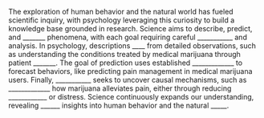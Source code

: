 The exploration of human behavior and the natural world has fueled scientific inquiry, with psychology leveraging this curiosity to build a knowledge base grounded in research. Science aims to describe, predict, and _______ phenomena, with each goal requiring careful ___________ and analysis. In psychology, descriptions ____ from detailed observations, such as understanding the conditions treated by medical marijuana through patient _______. The goal of prediction uses established _____________ to forecast behaviors, like predicting pain management in medical marijuana users. Finally, ___________ seeks to uncover causal mechanisms, such as _____________ how marijuana alleviates pain, either through reducing ____________ or distress. Science continuously expands our understanding, revealing ______ insights into human behavior and the natural _____.